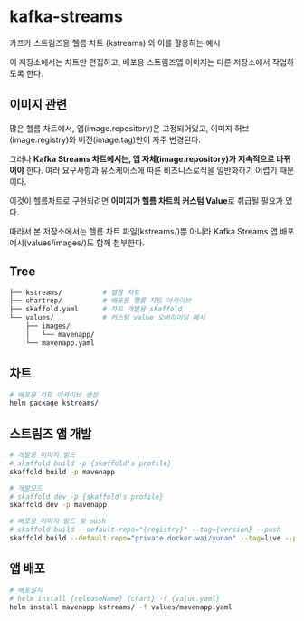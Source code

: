 # kafka-streams

카프카 스트림즈용 헬름 차트 (kstreams) 와 이를 활용하는 예시

이 저장소에서는 차트만 편집하고, 배포용 스트림즈앱 이미지는 다른 저장소에서 작업하도록 한다.

## 이미지 관련

많은 헬름 차트에서,
앱(image.repository)은 고정되어있고, 이미지 허브(image.registry)와 버전(image.tag)만이 자주 변경된다.

그러나 **Kafka Streams 차트에서는,
앱 자체(image.repository)가 지속적으로 바뀌어야** 한다. 여러 요구사항과 유스케이스에 따른 비즈니스로직을 일반화하기 어렵기 때문이다.

이것이 헬름차트로 구현되려면 **이미지가 헬름 차트의 커스텀 Value**로 취급될 필요가 있다.

따라서 본 저장소에서는 헬름 차트 파일(kstreams/)뿐 아니라 Kafka Streams 앱 배포 예시(values/images/)도 함께 첨부한다.

## Tree

```sh
├── kstreams/          # 헬름 차트
├── chartrep/          # 배포용 헬름 차트 아카이브
├── skaffold.yaml      # 차트 개발용 skaffold
└── values/            # 커스텀 value 오버라이딩 예시
    ├── images/           
    │   └── mavenapp/     
    └── mavenapp.yaml
```

## 차트

```sh
# 배포용 차트 아카이브 생성
helm package kstreams/
```

## 스트림즈 앱 개발

```sh
# 개발용 이미지 빌드
# skaffold build -p {skaffold's profile}
skaffold build -p mavenapp

# 개발모드
# skaffold dev -p {skaffold's profile}
skaffold dev -p mavenapp

# 배포용 이미지 빌드 및 push
# skaffold build --default-repo="{registry}" --tag={version} --push
skaffold build --default-repo="private.docker.wai/yunan" --tag=live --push
```

## 앱 배포

```sh
# 배포설치
# helm install {releaseName} {chart} -f {value.yaml}
helm install mavenapp kstreams/ -f values/mavenapp.yaml
```

